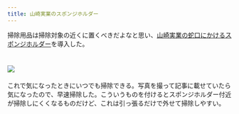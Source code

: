 ```yaml
---
title: 山崎実業のスポンジホルダー
---
```

掃除用品は掃除対象の近くに置くべきだよなと思い、[山崎実業の蛇口にかけるスポンジホルダー](https://www.amazon.co.jp/dp/B07MM4GC6P)を導入した。

![](https://lh4.googleusercontent.com/HByUtsIm9QKREyiyzEzQ_Jlp5tf56gd6noS8dFK-DXlrUn6CqmtPRbJkr8MvSzoPQ7MiexYQokh66UvvtsxSUcNS4xhZw96VnL6XG4saMIR2X2s2Abq4jmTKTGNDFL0mQnm1ntnZ7gMWUKaFboa8KaT9trUPB1Q8JhsGSHbbx36qjLTU0_yhIuuqptIy)
===================================================================================================================================================================================================================================

これで気になったときにいつでも掃除できる。写真を撮って記事に載せていたら気になったので、早速掃除した。こういうものを付けるとスポンジホルダー付近が掃除しにくくなるものだけど、これは引っ張るだけで外せて掃除しやすい。
